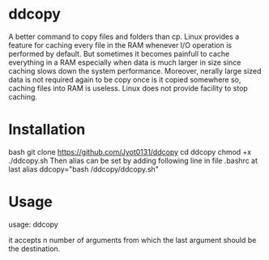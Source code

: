 # ddcopy

A better command to copy files and folders than cp. Linux provides a feature for caching every file in the RAM whenever I/O operation is performed by default. But sometimes it becomes painfull to cache everything in a RAM especially when data is much larger in size since caching slows down the system performance. Moreover, nerally large sized data is not required again to be copy once is it copied somewhere so, caching files into RAM is useless. Linux does not provide facility to stop caching.


# Installation
bash
git clone https://github.com/Jyot0131/ddcopy
cd ddcopy
chmod +x ./ddcopy.sh
Then alias can be set by adding following line in file .bashrc at last 
alias ddcopy="bash <path to ddcopy directory>/ddcopy/ddcopy.sh"
  
  
# Usage

usage: ddcopy <source> <destination>

it accepts n number of arguments from which the last argument should be the destination.
